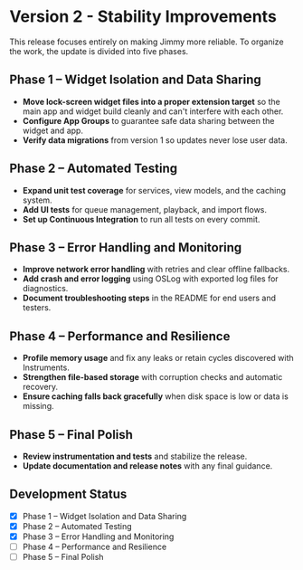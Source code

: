 # Version 2 - Stability Improvements

This release focuses entirely on making Jimmy more reliable. To organize the work, the update is divided into five phases.

## Phase 1 – Widget Isolation and Data Sharing
- **Move lock-screen widget files into a proper extension target** so the main app and widget build cleanly and can't interfere with each other.
- **Configure App Groups** to guarantee safe data sharing between the widget and app.
- **Verify data migrations** from version 1 so updates never lose user data.

## Phase 2 – Automated Testing
- **Expand unit test coverage** for services, view models, and the caching system.
- **Add UI tests** for queue management, playback, and import flows.
- **Set up Continuous Integration** to run all tests on every commit.

## Phase 3 – Error Handling and Monitoring
- **Improve network error handling** with retries and clear offline fallbacks.
- **Add crash and error logging** using OSLog with exported log files for diagnostics.
- **Document troubleshooting steps** in the README for end users and testers.

## Phase 4 – Performance and Resilience
- **Profile memory usage** and fix any leaks or retain cycles discovered with Instruments.
- **Strengthen file-based storage** with corruption checks and automatic recovery.
- **Ensure caching falls back gracefully** when disk space is low or data is missing.

## Phase 5 – Final Polish
- **Review instrumentation and tests** and stabilize the release.
- **Update documentation and release notes** with any final guidance.

## Development Status

- [x] Phase 1 – Widget Isolation and Data Sharing
- [x] Phase 2 – Automated Testing
- [x] Phase 3 – Error Handling and Monitoring
- [ ] Phase 4 – Performance and Resilience
- [ ] Phase 5 – Final Polish
